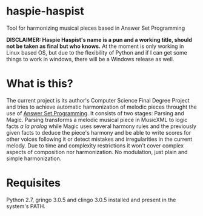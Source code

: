 # haspie-haspist
Tool for harmonizing musical pieces based in Answer Set Programming

**DISCLAIMER: Haspie Haspist's name is a pun and a working title, should not be taken as final but who knows.**
At the moment is only working in Linux based OS, but due to the flexibility of Python and if I can get some things to work in windows, there will be a Windows release as well.

# What is this?

The current project is its author's Computer Science Final Degree Project and tries to achieve automatic harmonization of melodic pieces throught the use of [Answer Set Programming](http://potassco.sourceforge.net/). It consists of two stages: Parsing and Magic. Parsing transforms a melodic musical piece in MusicXML to logic facts *a la prolog* while Magic uses several harmony rules and the previously given facts to deduce the piece's harmony and be able to write scores for other voices following it or detect mistakes and irregularities in the current melody. Due to time and complexity restrictions it won't cover complex aspects of composition nor harmonization. No modulation, just plain and simple harmonization.

# Requisites
Python 2.7, gringo 3.0.5 and clingo 3.0.5 installed and present in the system's PATH.